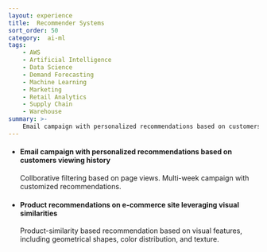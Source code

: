 ```yaml
---
layout: experience
title:  Recommender Systems
sort_order: 50
category:  ai-ml
tags:
    - AWS
    - Artificial Intelligence
    - Data Science
    - Demand Forecasting
    - Machine Learning
    - Marketing
    - Retail Analytics
    - Supply Chain
    - Warehouse
summary: >-
    Email campaign with personalized recommendations based on customers viewing history. Product recommendations on e-commerce site leveraging visual similarities.
---
```

<!--more-->
- #### Email campaign with personalized recommendations based on customers viewing history
  Collborative filtering based on page views. Multi-week campaign with customized recommendations. 

- #### Product recommendations on e-commerce site leveraging visual similarities
  Product-similarity based recommendation based on visual features, including geometrical shapes, color distribution, and texture.

